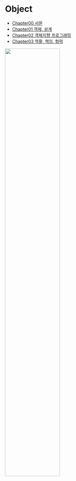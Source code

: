 # Object

- [Chapter00 서문](/src/readme/readme00.md)
- [Chapter01 객체, 설계](/src/readme/readme01.md)
- [Chapter02 객체지향 프로그래밍](/src/readme/readme02.md)
- [Chapter03 역활, 책임, 협력](/src/readme/readme03.md)

<img src="http://image.yes24.com/goods/74219491/800x0" width="60%">